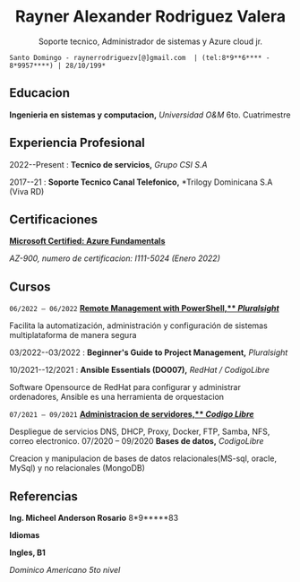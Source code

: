

<h1 align="center"> Rayner Alexander Rodriguez Valera</h1>
<p align="center">Soporte tecnico, Administrador de sistemas y Azure cloud jr.</p>


```
Santo Domingo - raynerrodriguezv[@]gmail.com  | (tel:8*9**6**** - 8*9957****) | 28/10/199*
```


## **Educacion**

**Ingenieria en sistemas y computacion,** *Universidad O&M* 6to. Cuatrimestre

## **Experiencia Profesional**

2022--Present 
:    **Tecnico de servicios,** *Grupo CSI S.A*

2017--21 
:   **Soporte Tecnico Canal Telefonico,** *Trilogy Dominicana S.A (Viva RD)

## **Certificaciones**

[**Microsoft Certified: Azure Fundamentals**](https://www.linkedin.com/posts/rayner-rodriguez-152944149_microsoft-certified-azure-fundamentals-was-activity-6889608817496084480-su7w)

*AZ-900, numero de certificacion: I111-5024 (Enero 2022)*

## **Cursos**

```06/2022 – 06/2022``` **[Remote Management with PowerShell,** *Pluralsight*](https://app.pluralsight.com/profile/rayner-rodriguez-v)**

Facilita la automatización, administración y configuración de sistemas multiplataforma de manera segura

03/2022--03/2022
:    **Beginner's Guide to Project Management,** *Pluralsight*

10/2021--12/2021
:    **Ansible Essentials (DO007),** *RedHat / CodigoLibre*

Software Opensource de RedHat para configurar y administrar ordenadores, Ansible es una herramienta de orquestacion

`07/2021 – 09/2021` **[Administracion de servidores,** *Codigo Libre*](https://drive.google.com/file/d/1FwTM2fSXKhdj_POb0WcbMdgcRrm-JjWj/view?usp=sharing)**

Despliegue de servicios DNS, DHCP, Proxy, Docker, FTP, Samba, NFS, correo electronico. 07/2020 – 09/2020 **Bases de datos,** *CodigoLibre*

Creacion y manipulacion de bases de datos relacionales(MS-sql, oracle, MySql) y no relacionales (MongoDB)

## **Referencias**

**Ing. Micheel Anderson Rosario** 8*9*****83

**Idiomas**

**Ingles, B1**

*Dominico Americano 5to nivel*
